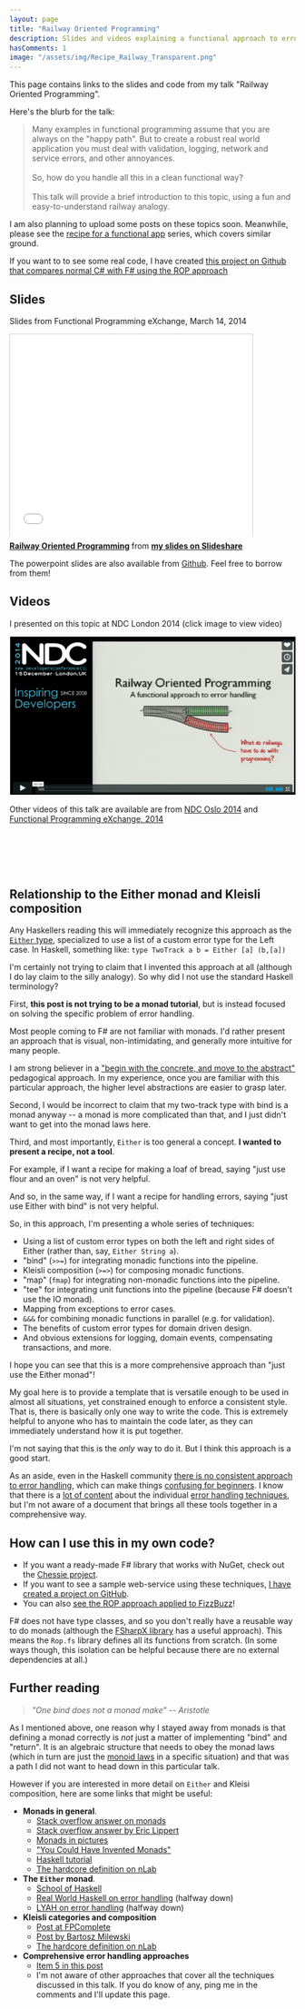 ```yaml
---
layout: page
title: "Railway Oriented Programming"
description: Slides and videos explaining a functional approach to error handling
hasComments: 1
image: "/assets/img/Recipe_Railway_Transparent.png"
---
```


This page contains links to the slides and code from my talk "Railway Oriented Programming". 

Here's the blurb for the talk:

> Many examples in functional programming assume that you are always on the "happy path". 
> But to create a robust real world application you must deal with validation, logging, 
> network and service errors, and other annoyances. 
> <br><br>
> So, how do you handle all this in a clean functional way? 
> <br><br>
> This talk will provide a brief introduction to this topic, 
> using a fun and easy-to-understand railway analogy. 

I am also planning to upload some posts on these topics soon. Meanwhile, please see the [recipe for a functional app](/series/a-recipe-for-a-functional-app.html) series, which covers similar ground.

If you want to to see some real code, I have created 
[this project on Github that compares normal C# with F# using the ROP approach](https://github.com/swlaschin/Railway-Oriented-Programming-Example)

## Slides 

Slides from Functional Programming eXchange, March 14, 2014
 
<iframe src="//www.slideshare.net/slideshow/embed_code/32242318" width="427" height="356" frameborder="0" marginwidth="0" marginheight="0" scrolling="no" style="border:1px solid #CCC; border-width:1px 1px 0; margin-bottom:5px; max-width: 100%;" allowfullscreen> </iframe> <div style="margin-bottom:5px"> <strong> <a href="https://www.slideshare.net/ScottWlaschin/railway-oriented-programming" title="Railway Oriented Programming" target="_blank">Railway Oriented Programming</a> </strong> from <strong><a href="http://www.slideshare.net/ScottWlaschin" target="_blank">my slides on Slideshare</a></strong> </div>

The powerpoint slides are also available from [Github](https://github.com/swlaschin/RailwayOrientedProgramming). Feel free to borrow from them!

## Videos
 
I presented on this topic at NDC London 2014 (click image to view video)  

[![Video from NDC London 2014](rop_ndc_london14.png)](https://vimeo.com/113707214)

Other videos of this talk are available are from [NDC Oslo 2014](http://vimeo.com/97344498)
and [Functional Programming eXchange, 2014](https://skillsmatter.com/skillscasts/4964-railway-oriented-programming)

<a name="monads"></a>
<br><br>
<br><br>

## Relationship to the Either monad and Kleisli composition ##

Any Haskellers reading this will immediately recognize this approach as the [`Either` type](http://book.realworldhaskell.org/read/error-handling.html),
specialized to use a list of a custom error type for the Left case. In Haskell, something like: `type TwoTrack a b = Either [a] (b,[a])`

I'm certainly not trying to claim that I invented this approach at all (although I do lay claim to the silly analogy).  So why did I not use the standard Haskell terminology?   

First, **this post is not trying to be a monad tutorial**, but is instead focused on solving the specific problem of error handling. 

Most people coming to F# are not familiar with monads. I'd rather present an approach that is visual, non-intimidating, and generally more intuitive for many people. 

I am strong believer in a ["begin with the concrete, and move to the abstract"](https://byorgey.wordpress.com/2009/01/12/abstraction-intuition-and-the-monad-tutorial-fallacy/)
pedagogical approach. In my experience, once you are familiar with this particular approach, the higher level abstractions are easier to grasp later.

Second, I would be incorrect to claim that my two-track type with bind is a monad anyway -- a monad is more complicated than that, and I just didn't want to get into the monad laws here.

Third, and most importantly, `Either` is too general a concept. **I wanted to present a recipe, not a tool**. 

For example, if I want a recipe for making a loaf of bread, saying "just use flour and an oven" is not very helpful.

And so, in the same way, if I want a recipe for handling errors, saying "just use Either with bind" is not very helpful. 

So, in this approach, I'm presenting a whole series of techniques:

* Using a list of custom error types on both the left and right sides of Either (rather than, say, `Either String a`).
* "bind" (`>>=`) for integrating monadic functions into the pipeline.
* Kleisli composition (`>=>`) for composing monadic functions.
* "map" (`fmap`) for integrating non-monadic functions into the pipeline.
* "tee" for integrating unit functions into the pipeline (because F# doesn't use the IO monad).
* Mapping from exceptions to error cases.
* `&&&` for combining monadic functions in parallel (e.g. for validation).
* The benefits of custom error types for domain driven design.
* And obvious extensions for logging, domain events, compensating transactions, and more.

I hope you can see that this is a more comprehensive approach than "just use the Either monad"!

My goal here is to provide a template that is versatile enough to be
used in almost all situations, yet constrained enough to enforce a consistent style. 
That is, there is basically only one way to write the code. This is extremely helpful to anyone who has to maintain the code later,
as they can immediately understand how it is put together.  

I'm not saying that this is the *only* way to do it. But I think this approach is a good start.

As an aside, even in the Haskell community [there is no consistent approach to error handling](http://www.randomhacks.net/2007/03/10/haskell-8-ways-to-report-errors/), which
can make things [confusing for beginners](http://programmers.stackexchange.com/questions/252977/cleanest-way-to-report-errors-in-haskell).
I know that there is a [lot of content](http://www.fpcomplete.com/school/starting-with-haskell/basics-of-haskell/10_Error_Handling) 
about the individual [error handling techniques](http://hackage.haskell.org/package/errors), but I'm not aware of a document that brings all these tools
together in a comprehensive way.

## How can I use this in my own code?

* If you want a ready-made F# library that works with NuGet, check out the [Chessie project](https://fsprojects.github.io/Chessie/).
* If you want to see a sample web-service using these techniques, [I have created a project on GitHub](https://github.com/swlaschin/Railway-Oriented-Programming-Example).
* You can also [see the ROP approach applied to FizzBuzz](/posts/railway-oriented-programming-carbonated/)!

F# does not have type classes, and so you don't really have a reusable way to do monads (although the [FSharpX library](https://github.com/fsprojects/fsharpx/blob/master/src/FSharpx.Core/ComputationExpressions/Monad.fs)
has a useful approach).  This means the `Rop.fs` library defines all its functions from scratch.
(In some ways though, this isolation can be helpful because there are no external dependencies at all.)

## Further reading

> *"One bind does not a monad make" -- Aristotle*

As I mentioned above, one reason why I stayed away from monads is that defining a monad correctly is *not* just a matter of implementing "bind" and "return". 
It is an algebraic structure that needs to obey the monad laws (which in turn are just the [monoid laws](/posts/monoids-without-tears/) in a specific situation)
and that was a path I did not want to head down in this particular talk.

However if you are interested in more detail on `Either` and Kleisi composition, here are some links that might be useful:

* **Monads in general**. 
  * [Stack overflow answer on monads](http://stackoverflow.com/questions/44965/what-is-a-monad)
  * [Stack overflow answer by Eric Lippert](http://stackoverflow.com/questions/2704652/monad-in-plain-english-for-the-oop-programmer-with-no-fp-background/2704795#2704795)
  * [Monads in pictures](http://adit.io/posts/2013-04-17-functors,_applicatives,_and_monads_in_pictures.html)
  * ["You Could Have Invented Monads"](http://blog.sigfpe.com/2006/08/you-could-have-invented-monads-and.html)
  * [Haskell tutorial](https://www.haskell.org/tutorial/monads.html)
  * [The hardcore definition on nLab](http://ncatlab.org/nlab/show/monad)
* **The `Either` monad**. 
  * [School of Haskell](http://www.fpcomplete.com/school/starting-with-haskell/basics-of-haskell/10_Error_Handling)
  * [Real World Haskell on error handling](http://book.realworldhaskell.org/read/error-handling.html) (halfway down)
  * [LYAH on error handling](http://learnyouahaskell.com/for-a-few-monads-more) (halfway down)
* **Kleisli categories and composition**   
  * [Post at FPComplete](http://www.fpcomplete.com/user/Lkey/kleisli)
  * [Post by Bartosz Milewski](http://bartoszmilewski.com/2014/12/23/kleisli-categories/)
  * [The hardcore definition on nLab](http://ncatlab.org/nlab/show/Kleisli+category)
* **Comprehensive error handling approaches** 
  * [Item 5 in this post](http://www.randomhacks.net/2007/03/10/haskell-8-ways-to-report-errors/)
  * I'm not aware of other approaches that cover all the techniques discussed in this talk.
    If you do know of any, ping me in the comments and I'll update this page.